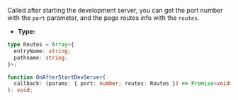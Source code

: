 Called after starting the development server, you can get the port number with the `port` parameter, and the page routes info with the `routes`.

- **Type:**

```ts
type Routes = Array<{
  entryName: string;
  pathname: string;
}>;

function OnAfterStartDevServer(
  callback: (params: { port: number; routes: Routes }) => Promise<void> | void,
): void;
```

